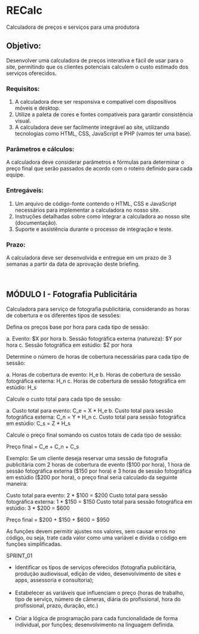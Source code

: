 <h1>RECalc</h1>
<p>Calculadora de preços e serviços para uma produtora</p>

<h2>Objetivo:</h2>
<p>Desenvolver uma calculadora de preços interativa e fácil de usar para o site, permitindo que os clientes potenciais calculem o custo estimado dos serviços oferecidos.</p>

<h3>Requisitos:</h3>
<ol>
<li>A calculadora deve ser responsiva e compatível com dispositivos móveis e desktop.</li>
<li>Utilize a paleta de cores e fontes compatíveis para garantir consistência visual.</li>
<li>A calculadora deve ser facilmente integrável ao site, utilizando tecnologias como HTML, CSS, JavaScript e PHP (vamos ter uma base).</li>
</ol>

<h3>Parâmetros e cálculos:</h3>
<p>A calculadora deve considerar parâmetros e fórmulas para determinar o preço final que serão passados de acordo com o roteiro definido para cada equipe.</p>

<h3>Entregáveis:</h3>
<ol>
<li>Um arquivo de código-fonte contendo o HTML, CSS e JavaScript necessários para implementar a calculadora no nosso site.</li>
<li>Instruções detalhadas sobre como integrar a calculadora ao nosso site (documentação).</li>
<li>Suporte e assistência durante o processo de integração e teste.</li>
</ol>
  
<h3>Prazo:</h3>
<p>A calculadora deve ser desenvolvida e entregue em um prazo de 3 semanas a partir da data de aprovação deste briefing.</p>
  <br>

<h2>MÓDULO I - Fotografia Publicitária</h2>
<p>Calculadora para serviço de fotografia publicitária, considerando as horas de cobertura e os diferentes tipos de sessões:</p>

<p>Defina os preços base por hora para cada tipo de sessão:</p>

a. Evento: $X por hora
b. Sessão fotográfica externa (natureza): $Y por hora
c. Sessão fotográfica em estúdio: $Z por hora

<p>Determine o número de horas de cobertura necessárias para cada tipo de sessão:</p>

a. Horas de cobertura de evento: H_e
b. Horas de cobertura de sessão fotográfica externa: H_n
c. Horas de cobertura de sessão fotográfica em estúdio: H_s

<p>Calcule o custo total para cada tipo de sessão:</p>

a. Custo total para evento: C_e = X * H_e
b. Custo total para sessão fotográfica externa: C_n = Y * H_n
c. Custo total para sessão fotográfica em estúdio: C_s = Z * H_s

<p>Calcule o preço final somando os custos totais de cada tipo de sessão:</p>

Preço final = C_e + C_n + C_s

<p>Exemplo: Se um cliente deseja reservar uma sessão de fotografia publicitária com 2 horas de cobertura de evento ($100 por hora), 1 hora de sessão fotográfica externa ($150 por hora) e 3 horas de sessão fotográfica em estúdio ($200 por hora), o preço final seria calculado da seguinte maneira:</p>

Custo total para evento: 2 * $100 = $200
Custo total para sessão fotográfica externa: 1 * $150 = $150
Custo total para sessão fotográfica em estúdio: 3 * $200 = $600

<p>Preço final = $200 + $150 + $600 = $950</p>

<p>As funções devem permitir ajustes nos valores, sem causar erros no código, ou seja, trate cada valor como uma variável e divida o código em funções simplificadas.</p>

SPRINT_01

<ul><li>Identificar os tipos de serviços oferecidos (fotografia publicitária, produção audiovisual, edição de vídeo, desenvolvimento de sites e apps, assessoria e consultoria);</li>
  <br>
<li>Estabelecer as variáveis que influenciam o preço (horas de trabalho, tipo de serviço, número de câmeras, diária do profissional, hora do profissional, prazo, duração, etc.)</li>
  <br>
<li>Criar a lógica de programação para cada funcionalidade de forma individual, por funções;
desenvolvimento na linguagem definida.</li>
</ul>


